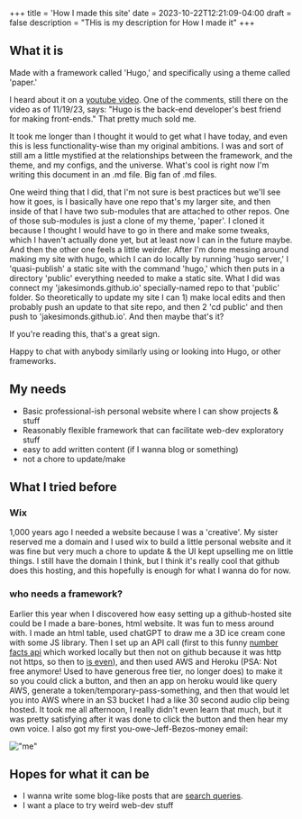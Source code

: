 +++
title = 'How I made this site'
date = 2023-10-22T12:21:09-04:00
draft = false
description = "THis is my description for How I made it"
+++



## What it is 

Made with a framework called 'Hugo,' and specifically using a theme called 'paper.' 

I heard about it on a [youtube video](https://www.youtube.com/watch?v=0RKpf3rK57I). One of the comments, still there on the video as of 11/19/23, says: "Hugo is the back-end developer's best friend for making front-ends." That pretty much sold me. 

It took me longer than I thought it would to get what I have today, and even this is less functionality-wise than my original ambitions. I was and sort of still am a little mystified at the relationships between the framework, and the theme, and my configs, and the universe. What's cool is right now I'm writing this document in an .md file. Big fan of .md files. 

One weird thing that I did, that I'm not sure is best practices but we'll see how it goes, is I basically have one repo that's my larger site, and then inside of that I have two sub-modules that are attached to other repos. One of those sub-modules is just a clone of my theme, 'paper'. I cloned it because I thought I would have to go in there and make some tweaks, which I haven't actually done yet, but at least now I can in the future maybe. And then the other one feels a little weirder. After I'm done messing around making my site with hugo, which I can do locally by running 'hugo server,' I 'quasi-publish' a static site with the command 'hugo,' which then puts in a directory 'public' everything needed to make a static site. What I did was connect my 'jakesimonds.github.io' specially-named repo to that 'public' folder. So theoretically to update my site I can 1) make local edits and then probably push an update to that site repo, and then 2 
'cd public' and then push to 'jakesimonds.github.io'. And then maybe that's it?

If you're reading this, that's a great sign. 

Happy to chat with anybody similarly using or looking into Hugo, or other frameworks. 


## My needs

- Basic professional-ish personal website where I can show projects & stuff
- Reasonably flexible framework that can facilitate web-dev exploratory stuff
- easy to add written content (if I wanna blog or something)
- not a chore to update/make


## What I tried before

### Wix 
1,000 years ago I needed a website because I was a 'creative'. My sister reserved me a domain and I used wix to build a little personal website and it was fine but very much a chore to update & the UI kept upselling me on little things. I still have the domain I think, but I think it's really cool that github does this hosting, and this hopefully is enough for what I wanna do for now. 

### who needs a framework? 
Earlier this year when I discovered how easy setting up a github-hosted site could be I made a bare-bones, html website. It was fun to mess around with. I made an html table, used chatGPT to draw me a 3D ice cream cone with some JS library. Then I set up an API call (first to this funny [number facts api](http://numbersapi.com/#42) which worked locally but then not on github because it was http not https, so then to [is even](https://isevenapi.xyz/)), and then used AWS and Heroku (PSA: Not free anymore! Used to have generous free tier, no longer does) to make it so you could click a button, and then an app on heroku would like query AWS, generate a token/temporary-pass-something, and then that would let you into AWS where in an S3 bucket I had a like 30 second audio clip being hosted. It took me all afternoon, I really didn't even learn that much, but it was pretty satisfying after it was done to click the button and then hear my own voice. I also got my first you-owe-Jeff-Bezos-money email:

!["me"](/img/aws-email.png)


## Hopes for what it can be

- I wanna write some blog-like posts that are [search queries](https://www.henrikkarlsson.xyz/p/search-query). 
- I want a place to try weird web-dev stuff
